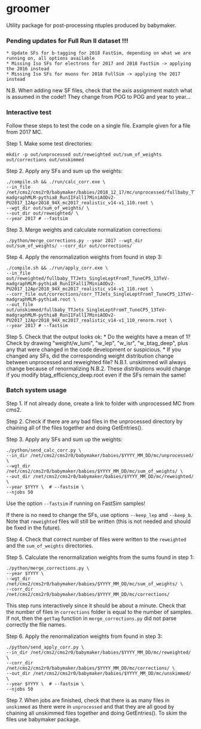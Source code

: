 # groomer

Utility package for post-processing ntuples produced by babymaker.

### Pending updates for Full Run II dataset !!!

    * Update SFs for b-tagging for 2018 FastSim, depending on what we are running on, all options available
    * Missing Iso SFs for electrons for 2017 and 2018 FastSim -> applying the 2016 instead
    * Missing Iso SFs for muons for 2018 FullSim -> applying the 2017 instead

N.B. When adding new SF files, check that the axis assignment match what is assumed in the code!! They change from POG to POG and year to year...

### Interactive test

Follow these steps to test the code on a single file. Example given for a file from 2017 MC.

Step 1. Make some test directories:

    mkdir -p out/unprocessed out/reweighted out/sum_of_weights out/corrections out/unskimmed

Step 2. Apply any SFs and sum up the weights:

    ./compile.sh && ./run/calc_corr.exe \
    --in_file /net/cms2/cms2r0/babymaker/babies/2018_12_17/mc/unprocessed/fullbaby_TTJets_SingleLeptFromT_TuneCP5_13TeV-madgraphMLM-pythia8_RunIIFall17MiniAODv2-PU2017_12Apr2018_94X_mc2017_realistic_v14-v1_110.root \
    --wgt_dir out/sum_of_weights/ \
    --out_dir out/reweighted/ \
    --year 2017 # --fastsim 

Step 3. Merge weights and calculate normalization corrections:

    ./python/merge_corrections.py --year 2017 --wgt_dir out/sum_of_weights/ --corr_dir out/corrections/

Step 4. Apply the renormalization weights from found in step 3:

    ./compile.sh && ./run/apply_corr.exe \
    --in_file out/reweighted/fullbaby_TTJets_SingleLeptFromT_TuneCP5_13TeV-madgraphMLM-pythia8_RunIIFall17MiniAODv2-PU2017_12Apr2018_94X_mc2017_realistic_v14-v1_110.root \
    --corr_file out/corrections/corr_TTJets_SingleLeptFromT_TuneCP5_13TeV-madgraphMLM-pythia8.root \
    --out_file out/unskimmed/fullbaby_TTJets_SingleLeptFromT_TuneCP5_13TeV-madgraphMLM-pythia8_RunIIFall17MiniAODv2-PU2017_12Apr2018_94X_mc2017_realistic_v14-v1_110_renorm.root \
    --year 2017 # --fastsim 

Step 5. Check that the output looks ok:
    * Do the weights have a mean of 1? Check by drawing "weight/w_lumi", "w_lep", "w_isr", "w_btag_deep", plus any that were changed in the code development or suspicious.
    * If you changed any SFs, did the corresponding weight distribution change between unprocessed and reweighted file?
        N.B.1. unskimmed will always change because of renormalizing 
        N.B.2. These distributions would change if you modify btag_efficiency_deep.root even if the SFs remain the same!

### Batch system usage

Step 1. If not already done, create a link to folder with unprocessed MC from cms2.

Step 2. Check if there are any bad files in the unprocessed directory by chaining all of the files together and doing GetEntries().

Step 3. Apply any SFs and sum up the weights:
    
    ./python/send_calc_corr.py \
    --in_dir /net/cms2/cms2r0/babymaker/babies/$YYYY_MM_DD/mc/unprocessed/ \
    --wgt_dir /net/cms2/cms2r0/babymaker/babies/$YYYY_MM_DD/mc/sum_of_weights/ \
    --out_dir /net/cms2/cms2r0/babymaker/babies/$YYYY_MM_DD/mc/reweighted/ \
    --year $YYYY \  # --fastsim \
    --njobs 50

Use the option `--fastsim` if running on FastSim samples!

If there is no need to change the SFs, use options `--keep_lep` and `--keep_b`. Note that `reweighted` files will still be written (this is not needed and should be fixed in the future).

Step 4. Check that correct number of files were written to the `reweighted` and the `sum_of_weights` directories.

Step 5. Calculate the renormalization weights from the sums found in step 1:

    ./python/merge_corrections.py \
    --year $YYYY \
    --wgt_dir /net/cms2/cms2r0/babymaker/babies/$YYYY_MM_DD/mc/sum_of_weights/ \
    --corr_dir /net/cms2/cms2r0/babymaker/babies/$YYYY_MM_DD/mc/corrections/

This step runs interactively since it should be about a minute. Check that the number of files in `corrections` folder is equal to the number of samples. If not, then the `getTag` function in `merge_corrections.py` did not parse correctly the file names.

Step 6. Apply the renormalization weights from found in step 3:

    ./python/send_apply_corr.py \
    --in_dir /net/cms2/cms2r0/babymaker/babies/$YYYY_MM_DD/mc/reweighted/ \
    --corr_dir /net/cms2/cms2r0/babymaker/babies/$YYYY_MM_DD/mc/corrections/ \
    --out_dir /net/cms2/cms2r0/babymaker/babies/$YYYY_MM_DD/mc/unskimmed/ \
    --year $YYYY \  # --fastsim \
    --njobs 50

Step 7. When jobs are finished, check that there is as many files in `unskimmed` as there were in `unprocessed` and that they are all good by chaining all unskimmed files together and doing GetEntries(). To skim the files use babymaker package.
